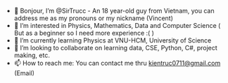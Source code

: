 - 👋 Bonjour, I’m @SirTrucc - An 18 year-old guy from Vietnam, you can address me as my pronouns or my nickname (Vincent)
- 👀 I’m interested in Physics, Mathematics, Data and Computer Science ( But as a beginner so I need more experience :( )
- 🌱 I’m currently learning Physics at VNU-HCM, University of Science
- 💞️ I’m looking to collaborate on learning data, CSE, Python, C#, project making, etc.
- 📫 How to reach me: You can contact me thru kientruc0711@gmail.com (Email)

<!---
SirTrucc/SirTrucc is a ✨ special ✨ repository because its `README.md` (this file) appears on your GitHub profile.
You can click the Preview link to take a look at your changes.
--->
